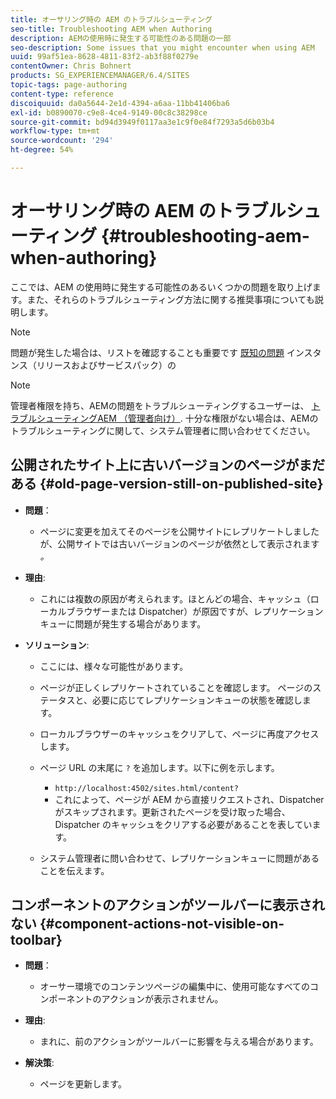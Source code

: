 ```yaml
---
title: オーサリング時の AEM のトラブルシューティング
seo-title: Troubleshooting AEM when Authoring
description: AEMの使用時に発生する可能性のある問題の一部
seo-description: Some issues that you might encounter when using AEM
uuid: 99af51ea-8628-4811-83f2-ab3f88f0279e
contentOwner: Chris Bohnert
products: SG_EXPERIENCEMANAGER/6.4/SITES
topic-tags: page-authoring
content-type: reference
discoiquuid: da0a5644-2e1d-4394-a6aa-11bb41406ba6
exl-id: b0890070-c9e8-4ce4-9149-00c8c38298ce
source-git-commit: bd94d3949f0117aa3e1c9f0e84f7293a5d6b03b4
workflow-type: tm+mt
source-wordcount: '294'
ht-degree: 54%

---
```


# オーサリング時の AEM のトラブルシューティング {#troubleshooting-aem-when-authoring}

ここでは、AEM の使用時に発生する可能性のあるいくつかの問題を取り上げます。また、それらのトラブルシューティング方法に関する推奨事項についても説明します。

>[!NOTE]
>
>問題が発生した場合は、リストを確認することも重要です [既知の問題](/help/release-notes/known-issues.md) インスタンス（リリースおよびサービスパック）の

>[!NOTE]
>
>管理者権限を持ち、AEMの問題をトラブルシューティングするユーザーは、 [トラブルシューティングAEM （管理者向け）](/help/sites-administering/troubleshoot.md). 十分な権限がない場合は、AEMのトラブルシューティングに関して、システム管理者に問い合わせてください。

## 公開されたサイト上に古いバージョンのページがまだある {#old-page-version-still-on-published-site}

* **問題**：

   * ページに変更を加えてそのページを公開サイトにレプリケートしましたが、公開サイトでは古いバージョンのページが依然として表示されます&#x200B;*。*

* **理由**:

   * これには複数の原因が考えられます。ほとんどの場合、キャッシュ（ローカルブラウザーまたは Dispatcher）が原因ですが、レプリケーションキューに問題が発生する場合があります。

* **ソリューション**:

   * ここには、様々な可能性があります。
   * ページが正しくレプリケートされていることを確認します。 ページのステータスと、必要に応じてレプリケーションキューの状態を確認します。
   * ローカルブラウザーのキャッシュをクリアして、ページに再度アクセスします。
   * ページ URL の末尾に `?` を追加します。以下に例を示します。

      * `http://localhost:4502/sites.html/content?`
      *  これによって、ページが AEM から直接リクエストされ、Dispatcher がスキップされます。更新されたページを受け取った場合、Dispatcher のキャッシュをクリアする必要があることを表しています。
   * システム管理者に問い合わせて、レプリケーションキューに問題があることを伝えます。


## コンポーネントのアクションがツールバーに表示されない {#component-actions-not-visible-on-toolbar}

* **問題**：

   * オーサー環境でのコンテンツページの編集中に、使用可能なすべてのコンポーネントのアクションが表示されません。

* **理由**:

   * まれに、前のアクションがツールバーに影響を与える場合があります。

* **解決策**:

   * ページを更新します。
